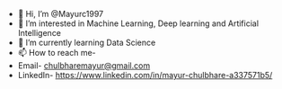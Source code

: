 - 👋 Hi, I’m @Mayurc1997
- 👀 I’m interested in Machine Learning, Deep learning and Artificial Intelligence
- 🌱 I’m currently learning Data Science
- 📫 How to reach me-
-  Email- chulbharemayur@gmail.com
- LinkedIn- https://www.linkedin.com/in/mayur-chulbhare-a337571b5/


<!---
Mayurc1997/Mayurc1997 is a ✨ special ✨ repository because its `README.md` (this file) appears on your GitHub profile.
You can click the Preview link to take a look at your changes.
--->
